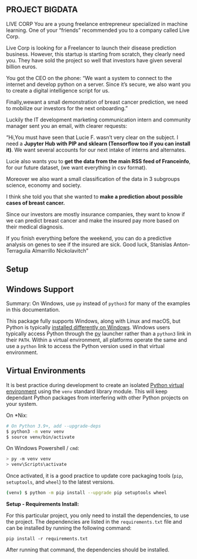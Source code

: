 
## PROJECT BIGDATA

LIVE CORP
You are a young freelance entrepreneur specialized in machine learning. One of your “friends” recommended
you to a company called Live Corp. 

Live Corp is looking for a Freelancer to launch their disease
prediction business. However, this startup is starting from scratch, they clearly need you. 
They have sold the project so well that investors have given several billion euros.

You got the CEO on the phone:
“We want a system to connect to the internet and develop python on a server. Since it’s secure, we also
want you to create a digital intelligence script for us. 

Finally,wewant a small demonstration of breast cancer prediction, we need to mobilize our investors for the next onboarding.”

Luckily the IT development marketing communication intern and community manager sent you an email,
with clearer requests:

“Hi,You must have seen that Lucie F. wasn’t very clear on the subject. I need a **Jupyter Hub with PIP and
sklearn (Tensorflow too if you can install it)**.
We want several accounts for our next intake of interns and alternates.

Lucie also wants you to **get the data from the main RSS feed of Franceinfo**, for our future dataset,
(we want everything in csv format). 

Moreover we also want a small classification of the data in 3 subgroups
science, economy and society. 

I think she told you that she wanted to **make a prediction about possible cases of breast cancer.**

Since our investors are mostly insurance companies, they want to know if we can predict breast cancer and make the insured pay more based on their medical diagnosis. 

If you finish everything before the weekend, you can do a predictive analysis on genes to see if the insured are sick.
Good luck,
Stanislas Anton-Terragulia Almarrillo Nickolavitch”


## Setup

## Windows Support

Summary: On Windows, use `py` instead of `python3` for many of the examples in this documentation.

This package fully supports Windows, along with Linux and macOS, but Python is
typically [installed differently on Windows](https://docs.python.org/3/using/windows.html). Windows
users typically access Python through the [py](https://www.python.org/dev/peps/pep-0397/) launcher
rather than a `python3` link in their `PATH`. Within a virtual environment, all platforms operate
the same and use a `python` link to access the Python version used in that virtual environment.


## Virtual Environments

It is best practice during development to create an
isolated [Python virtual environment](https://docs.python.org/3/library/venv.html) using the `venv`
standard library module. This will keep dependant Python packages from interfering with other
Python projects on your system.

On *Nix:

```bash
# On Python 3.9+, add --upgrade-deps
$ python3 -m venv venv
$ source venv/bin/activate
```

On Windows Powershell / `cmd`:

```bash
> py -m venv venv
> venv\Scripts\activate
```

Once activated, it is a good practice to update core packaging tools (`pip`, `setuptools`,
and `wheel`) to the latest versions.

```bash
(venv) $ python -m pip install --upgrade pip setuptools wheel
```


**Setup - Requirements Install:**

For this particular project, you only need to install the dependencies, to use the project. The dependencies
are listed in the `requirements.txt` file and can be installed by running the following command:

```console
pip install -r requirements.txt
```

After running that command, the dependencies should be installed.
